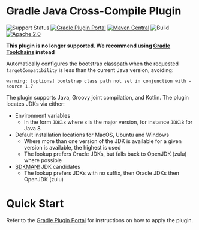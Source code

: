 # Gradle Java Cross-Compile Plugin

![Support Status](https://img.shields.io/badge/nebula-unsupported-red.svg)
[![Gradle Plugin Portal](https://img.shields.io/maven-metadata/v/https/plugins.gradle.org/m2/com.netflix.nebula/gradle-java-cross-compile-plugin/maven-metadata.xml.svg?label=gradlePluginPortal)](https://plugins.gradle.org/plugin/com.netflix.nebula.java-cross-compile)
[![Maven Central](https://img.shields.io/maven-central/v/com.netflix.nebula/gradle-java-cross-compile-plugin)](https://maven-badges.herokuapp.com/maven-central/com.netflix.nebula/gradle-java-cross-compile-plugin)
![Build](https://github.com/nebula-plugins/gradle-java-cross-compile-plugin/actions/workflows/nebula.yml/badge.svg)
[![Apache 2.0](https://img.shields.io/github/license/nebula-plugins/gradle-java-cross-compile-plugin.svg)](http://www.apache.org/licenses/LICENSE-2.0)

**This plugin is no longer supported. We recommend using [Gradle Toolchains](https://docs.gradle.org/current/userguide/toolchains.html) instead**

Automatically configures the bootstrap classpath when the requested `targetCompatibility` is less than the current Java version, avoiding:

	warning: [options] bootstrap class path not set in conjunction with -source 1.7

The plugin supports Java, Groovy joint compilation, and Kotlin. The plugin locates JDKs via either:

- Environment variables
    - In the form `JDK1x` where `x` is the major version, for instance `JDK18` for Java 8
- Default installation locations for MacOS, Ubuntu and Windows
    - Where more than one version of the JDK is available for a given version is available, the highest is used
    - The lookup prefers Oracle JDKs, but falls back to OpenJDK (zulu) where possible
- [SDKMAN!](http://sdkman.io/) JDK candidates
	- The lookup prefers JDKs with no suffix, then Oracle JDKs then OpenJDK (zulu)

# Quick Start

Refer to the [Gradle Plugin Portal](https://plugins.gradle.org/plugin/nebula.java-cross-compile) for instructions on how to apply the plugin.
